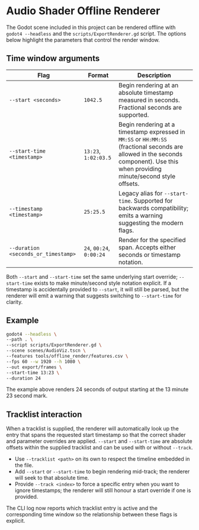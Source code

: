 # Audio Shader Offline Renderer

The Godot scene included in this project can be rendered offline with `godot4 --headless` and the `scripts/ExportRenderer.gd` script. The options below highlight the parameters that control the render window.

## Time window arguments

| Flag | Format | Description |
| --- | --- | --- |
| `--start <seconds>` | `1042.5` | Begin rendering at an absolute timestamp measured in seconds. Fractional seconds are supported. |
| `--start-time <timestamp>` | `13:23`, `1:02:03.5` | Begin rendering at a timestamp expressed in `MM:SS` or `HH:MM:SS` (fractional seconds are allowed in the seconds component). Use this when providing minute/second style offsets. |
| `--timestamp <timestamp>` | `25:25.5` | Legacy alias for `--start-time`. Supported for backwards compatibility; emits a warning suggesting the modern flags. |
| `--duration <seconds_or_timestamp>` | `24`, `00:24`, `0:00:24` | Render for the specified span. Accepts either seconds or timestamp notation. |

Both `--start` and `--start-time` set the same underlying start override; `--start-time` exists to make minute/second style notation explicit. If a timestamp is accidentally provided to `--start`, it will still be parsed, but the renderer will emit a warning that suggests switching to `--start-time` for clarity.

## Example

```sh
godot4 --headless \
--path . \
--script scripts/ExportRenderer.gd \
--scene scenes/AudioViz.tscn \
--features tools/offline_render/features.csv \
--fps 60 --w 1920 --h 1080 \
--out export/frames \
--start-time 13:23 \
--duration 24
```

The example above renders 24 seconds of output starting at the 13 minute 23 second mark.

## Tracklist interaction

When a tracklist is supplied, the renderer will automatically look up the entry that spans the requested start timestamp so that the correct shader and parameter overrides are applied. `--start` and `--start-time` are absolute offsets within the supplied tracklist and can be used with or without `--track`.

* Use `--tracklist <path>` on its own to respect the timeline embedded in the file.
* Add `--start` or `--start-time` to begin rendering mid-track; the renderer will seek to that absolute time.
* Provide `--track <index>` to force a specific entry when you want to ignore timestamps; the renderer will still honour a start override if one is provided.

The CLI log now reports which tracklist entry is active and the corresponding time window so the relationship between these flags is explicit.
